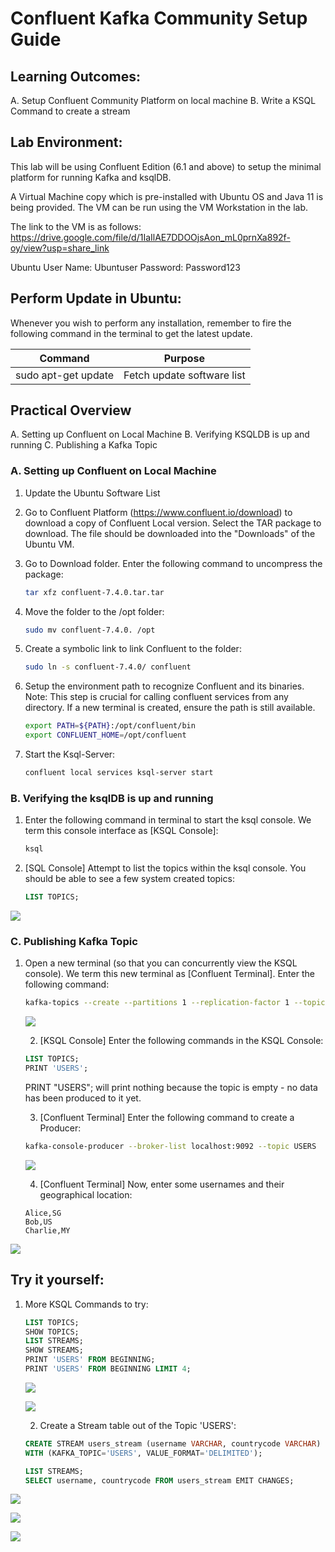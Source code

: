 # Confluent Kafka Community Setup Guide

## Learning Outcomes:

A. Setup Confluent Community Platform on local machine
B. Write a KSQL Command to create a stream

## Lab Environment:

This lab will be using Confluent Edition (6.1 and above) to setup the minimal platform for running Kafka and ksqlDB.

A Virtual Machine copy which is pre-installed with Ubuntu OS and Java 11 is being provided. The VM can be run using the VM Workstation in the lab.

The link to the VM is as follows:
https://drive.google.com/file/d/1IaIlAE7DDOOjsAon_mL0prnXa892f-oy/view?usp=share_link

Ubuntu User Name: Ubuntuser
Password: Password123

## Perform Update in Ubuntu:

Whenever you wish to perform any installation, remember to fire the following command in the terminal to get the latest update.

| Command             | Purpose                    |
| ------------------- | -------------------------- |
| sudo apt-get update | Fetch update software list |

## Practical Overview

A. Setting up Confluent on Local Machine
B. Verifying KSQLDB is up and running
C. Publishing a Kafka Topic

### A. Setting up Confluent on Local Machine

1. Update the Ubuntu Software List

2. Go to Confluent Platform (https://www.confluent.io/download) to download a copy of Confluent Local version. Select the TAR package to download. The file should be downloaded into the "Downloads" of the Ubuntu VM.

3. Go to Download folder. Enter the following command to uncompress the package:
   
   ```bash
   tar xfz confluent-7.4.0.tar.tar
   ```

4. Move the folder to the /opt folder:
   
   ```bash
   sudo mv confluent-7.4.0. /opt
   ```

5. Create a symbolic link to link Confluent to the folder:
   
   ```bash
   sudo ln -s confluent-7.4.0/ confluent
   ```

6. Setup the environment path to recognize Confluent and its binaries.
   Note: This step is crucial for calling confluent services from any directory. If a new terminal is created, ensure the path is still available.
   
   ```bash
   export PATH=${PATH}:/opt/confluent/bin
   export CONFLUENT_HOME=/opt/confluent
   ```

7. Start the Ksql-Server:
   
   ```bash
   confluent local services ksql-server start
   ```

### B. Verifying the ksqlDB is up and running

1. Enter the following command in terminal to start the ksql console. We term this console interface as [KSQL Console]:
   
   ```bash
   ksql
   ```

2. [SQL Console] Attempt to list the topics within the ksql console. You should be able to see a few system created topics:
   
   ```sql
   LIST TOPICS;
   ```

![](/Users/siewweiheng/Library/Application%20Support/marktext/images/2024-11-26-21-55-44-image.png) 

### C. Publishing Kafka Topic

1. Open a new terminal (so that you can concurrently view the KSQL console). We term this new terminal as [Confluent Terminal]. Enter the following command:
   
   ```bash
   kafka-topics --create --partitions 1 --replication-factor 1 --topic USERS --bootstrap-server localhost:9092
   ```
   
   ![](/Users/siewweiheng/Library/Application%20Support/marktext/images/2024-11-26-22-00-13-image.png)
   
   2. [KSQL Console] Enter the following commands in the KSQL Console:
   
   ```sql
   LIST TOPICS;
   PRINT 'USERS';
   ```
   
   PRINT "USERS"; will print nothing because the topic is empty - no data has been produced to it yet.
   
   3. [Confluent Terminal] Enter the following command to create a Producer:
   
   ```bash
   kafka-console-producer --broker-list localhost:9092 --topic USERS
   ```
   
   ![](/Users/siewweiheng/Library/Application%20Support/marktext/images/2024-11-26-22-06-19-image.png)
   
   4. [Confluent Terminal] Now, enter some usernames and their geographical location:
   
   ```
   Alice,SG
   Bob,US
   Charlie,MY
   ```

![](/Users/siewweiheng/Library/Application%20Support/marktext/images/2024-11-26-22-06-52-image.png)

## Try it yourself:

1. More KSQL Commands to try:
   
   ```sql
   LIST TOPICS;
   SHOW TOPICS;
   LIST STREAMS;
   SHOW STREAMS;
   PRINT 'USERS' FROM BEGINNING;
   PRINT 'USERS' FROM BEGINNING LIMIT 4;
   ```
   
   ![](/Users/siewweiheng/Library/Application%20Support/marktext/images/2024-11-26-22-08-37-image.png)
   
   ![](/Users/siewweiheng/Library/Application%20Support/marktext/images/2024-11-26-22-09-10-image.png)
   
   2. Create a Stream table out of the Topic 'USERS':
   
   ```sql
   CREATE STREAM users_stream (username VARCHAR, countrycode VARCHAR) 
   WITH (KAFKA_TOPIC='USERS', VALUE_FORMAT='DELIMITED');
   
   LIST STREAMS;
   SELECT username, countrycode FROM users_stream EMIT CHANGES;
   ```

![](/Users/siewweiheng/Library/Application%20Support/marktext/images/2024-11-26-22-09-59-image.png)

![](/Users/siewweiheng/Library/Application%20Support/marktext/images/2024-11-26-22-10-15-image.png)

![](/Users/siewweiheng/Library/Application%20Support/marktext/images/2024-11-26-22-10-39-image.png)
